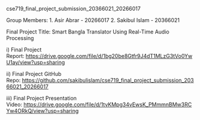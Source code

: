 cse719_final_project_submission_20366021_20266017

Group Members:
1. Asir Abrar - 20266017
2. Sakibul Islam - 20366021

Final Project Title: Smart Bangla Translator Using Real-Time Audio Processing

i) Final Project Report: https://drive.google.com/file/d/1bg20be8Gtfr9J4dT1MLzG3tVo0YwU1ay/view?usp=sharing

ii) Final Project GitHub Repo: https://github.com/sakibulislam/cse719_final_project_submission_20366021_20266017

iii) Final Project Presentation Video: https://drive.google.com/file/d/1tvKMpg34vEwsK_PMmmnBMw3RCYw4ORkQ/view?usp=sharing

